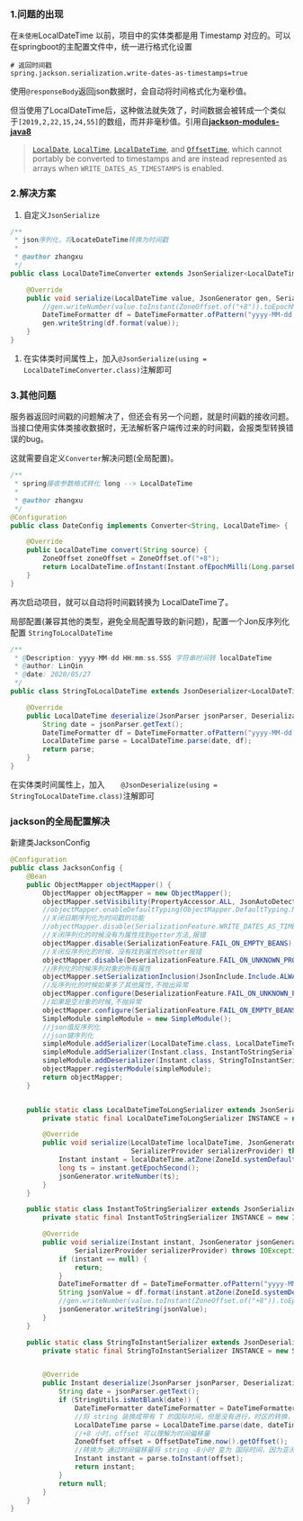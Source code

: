 ### 1.问题的出现

在`未使用`LocalDateTime 以前，项目中的实体类都是用 Timestamp 对应的。可以在springboot的主配置文件中，统一进行格式化设置

```
# 返回时间戳
spring.jackson.serialization.write-dates-as-timestamps=true
```

使用`@responseBody`返回json数据时，会自动将时间格式化为毫秒值。

但当使用了LocalDateTime后，这种做法就失效了，时间数据会被转成一个类似于`[2019,2,22,15,24,55]`的数组，而并非毫秒值。引用自[**jackson-modules-java8**](https://github.com/FasterXML/jackson-modules-java8/tree/master/datetime)

> [`LocalDate`](https://docs.oracle.com/javase/8/docs/api/java/time/LocalDate.html), [`LocalTime`](https://docs.oracle.com/javase/8/docs/api/java/time/LocalTime.html), [`LocalDateTime`](https://docs.oracle.com/javase/8/docs/api/java/time/LocalDateTime.html), and [`OffsetTime`](https://docs.oracle.com/javase/8/docs/api/java/time/OffsetTime.html), which cannot portably be converted to timestamps and are instead represented as arrays when `WRITE_DATES_AS_TIMESTAMPS` is enabled.

### 2.解决方案

1. 自定义`JsonSerialize`

```java
/**
 * json序列化，将LocateDateTime转换为时间戳
 *
 * @author zhangxu
 */
public class LocalDateTimeConverter extends JsonSerializer<LocalDateTime> {

    @Override
    public void serialize(LocalDateTime value, JsonGenerator gen, SerializerProvider serializers) throws IOException {
        //gen.writeNumber(value.toInstant(ZoneOffset.of("+8")).toEpochMilli());
        DateTimeFormatter df = DateTimeFormatter.ofPattern("yyyy-MM-dd HH:mm:ss");
        gen.writeString(df.format(value));
    }
}
```

1. 在实体类时间属性上，加入`@JsonSerialize(using = LocalDateTimeConverter.class)`注解即可

### 3.其他问题

服务器返回时间戳的问题解决了，但还会有另一个问题，就是时间戳的接收问题。当接口使用实体类接收数据时，无法解析客户端传过来的时间戳，会报类型转换错误的bug。

这就需要自定义`Converter`解决问题(全局配置)。

```java
/**
 * spring接收参数格式转化 long --> LocalDateTime
 *
 * @author zhangxu
 */
@Configuration
public class DateConfig implements Converter<String, LocalDateTime> {

    @Override
    public LocalDateTime convert(String source) {
        ZoneOffset zoneOffset = ZoneOffset.of("+8");
        return LocalDateTime.ofInstant(Instant.ofEpochMilli(Long.parseLong(source)), zoneOffset);
    }
}
```

再次启动项目，就可以自动将时间戳转换为 LocalDateTime了。

局部配置(兼容其他的类型，避免全局配置导致的新问题)，配置一个Jon反序列化配置 `StringToLocalDateTime`

```java
/**
 * @Description: yyyy-MM-dd HH:mm:ss.SSS 字符串时间转 localDateTime
 * @author: LinQin
 * @date: 2020/05/27
 */
public class StringToLocalDateTime extends JsonDeserializer<LocalDateTime> {

    @Override
    public LocalDateTime deserialize(JsonParser jsonParser, DeserializationContext deserializationContext) throws IOException, JsonProcessingException {
        String date = jsonParser.getText();
        DateTimeFormatter df = DateTimeFormatter.ofPattern("yyyy-MM-dd HH:mm:ss.SSS");
        LocalDateTime parse = LocalDateTime.parse(date, df);
        return parse;
    }
}
```

在实体类时间属性上，加入`    @JsonDeserialize(using = StringToLocalDateTime.class)`注解即可



### jackson的全局配置解决

新建类JacksonConfig

```java
@Configuration
public class JacksonConfig {
    @Bean
    public ObjectMapper objectMapper() {
        ObjectMapper objectMapper = new ObjectMapper();
        objectMapper.setVisibility(PropertyAccessor.ALL, JsonAutoDetect.Visibility.ANY);
        //objectMapper.enableDefaultTyping(ObjectMapper.DefaultTyping.NON_FINAL);
        //关闭日期序列化为时间戳的功能
        //objectMapper.disable(SerializationFeature.WRITE_DATES_AS_TIMESTAMPS);
        //关闭序列化的时候没有为属性找到getter方法,报错
        objectMapper.disable(SerializationFeature.FAIL_ON_EMPTY_BEANS);
        //关闭反序列化的时候，没有找到属性的setter报错
        objectMapper.disable(DeserializationFeature.FAIL_ON_UNKNOWN_PROPERTIES);
        //序列化的时候序列对象的所有属性
        objectMapper.setSerializationInclusion(JsonInclude.Include.ALWAYS);
        //反序列化的时候如果多了其他属性,不抛出异常
        objectMapper.configure(DeserializationFeature.FAIL_ON_UNKNOWN_PROPERTIES, false);
        //如果是空对象的时候,不抛异常
        objectMapper.configure(SerializationFeature.FAIL_ON_EMPTY_BEANS, false);
        SimpleModule simpleModule = new SimpleModule();
        //json值反序列化
        //json键序列化
        simpleModule.addSerializer(LocalDateTime.class, LocalDateTimeToLongSerializer.INSTANCE);
        simpleModule.addSerializer(Instant.class, InstantToStringSerializer.INSTANCE);
        simpleModule.addDeserializer(Instant.class, StringToInstantSerializer.INSTANCE);
        objectMapper.registerModule(simpleModule);
        return objectMapper;
    }


    public static class LocalDateTimeToLongSerializer extends JsonSerializer<LocalDateTime> {
        private static final LocalDateTimeToLongSerializer INSTANCE = new LocalDateTimeToLongSerializer();

        @Override
        public void serialize(LocalDateTime localDateTime, JsonGenerator jsonGenerator,
                              SerializerProvider serializerProvider) throws IOException {
            Instant instant = localDateTime.atZone(ZoneId.systemDefault()).toInstant();
            long ts = instant.getEpochSecond();
            jsonGenerator.writeNumber(ts);
        }
    }

    public static class InstantToStringSerializer extends JsonSerializer<Instant> {
        private static final InstantToStringSerializer INSTANCE = new InstantToStringSerializer();

        @Override
        public void serialize(Instant instant, JsonGenerator jsonGenerator,
                SerializerProvider serializerProvider) throws IOException {
            if (instant == null) {
                return;
            }
            DateTimeFormatter df = DateTimeFormatter.ofPattern("yyyy-MM-dd HH:mm:ss.SSS");
            String jsonValue = df.format(instant.atZone(ZoneId.systemDefault()));
            //gen.writeNumber(value.toInstant(ZoneOffset.of("+8")).toEpochMilli());
            jsonGenerator.writeString(jsonValue);
        }
    }

    public static class StringToInstantSerializer extends JsonDeserializer<Instant> {
        private static final StringToInstantSerializer INSTANCE = new StringToInstantSerializer();


        @Override
        public Instant deserialize(JsonParser jsonParser, DeserializationContext deserializationContext) throws IOException, JsonProcessingException {
            String date = jsonParser.getText();
            if (StringUtils.isNotBlank(date)) {
                DateTimeFormatter dateTimeFormatter = DateTimeFormatter.ofPattern("yyyy-MM-dd HH:mm:ss");
                //将 string 装换成带有 T 的国际时间，但是没有进行，时区的转换，即没有将时间转为国际时间，只是格式转为国际时间
                LocalDateTime parse = LocalDateTime.parse(date, dateTimeFormatter);
                //+8 小时，offset 可以理解为时间偏移量
                ZoneOffset offset = OffsetDateTime.now().getOffset();
                //转换为 通过时间偏移量将 string -8小时 变为 国际时间，因为亚洲上海是8时区
                Instant instant = parse.toInstant(offset);
                return instant;
            }
            return null;
        }
    }
}

```

